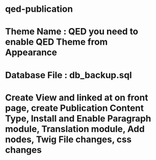 # qed-publication
# Theme Name : QED you need to enable QED Theme from Appearance
# Database File : db_backup.sql
# Create View and linked at on front page, create Publication Content Type, Install and Enable Paragraph module, Translation module, Add nodes, Twig File changes, css changes
